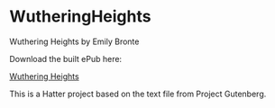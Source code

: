 WutheringHeights
================

Wuthering Heights by Emily Bronte

Download the built ePub here:

<a href='https://github.com/baldmountain/WutheringHeights/raw/master/Wuthering%20Heights%20-%20Emily%20Bronte.epub'>Wuthering Heights</a>

This is a Hatter project based on the text file from Project Gutenberg.
